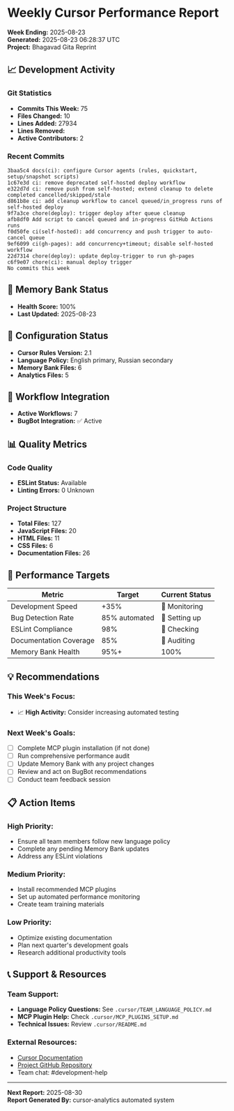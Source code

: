 # Weekly Cursor Performance Report

**Week Ending:** 2025-08-23  
**Generated:** 2025-08-23 06:28:37 UTC  
**Project:** Bhagavad Gita Reprint

## 📈 Development Activity

### Git Statistics
- **Commits This Week:** 75
- **Files Changed:** 10
- **Lines Added:** 27934
- **Lines Removed:** 
- **Active Contributors:** 2

### Recent Commits
```
3baa5c4 docs(ci): configure Cursor agents (rules, quickstart, setup/snapshot scripts)
1c67e3d ci: remove deprecated self-hosted deploy workflow
e322d7d ci: remove push from self-hosted; extend cleanup to delete completed cancelled/skipped/stale
d861b8e ci: add cleanup workflow to cancel queued/in_progress runs of self-hosted deploy
9f7a3ce chore(deploy): trigger deploy after queue cleanup
afb8df0 Add script to cancel queued and in-progress GitHub Actions runs
f0d50fe ci(self-hosted): add concurrency and push trigger to auto-cancel queue
9ef6099 ci(gh-pages): add concurrency+timeout; disable self-hosted workflow
22d7314 chore(deploy): update deploy-trigger to run gh-pages
c6f9e07 chore(ci): manual deploy trigger
No commits this week
```

## 🧠 Memory Bank Status
- **Health Score:** 100%
- **Last Updated:** 2025-08-23

## 🎯 Configuration Status
- **Cursor Rules Version:** 2.1
- **Language Policy:** English primary, Russian secondary
- **Memory Bank Files:** 6
- **Analytics Files:** 5

## 🔧 Workflow Integration
- **Active Workflows:** 7
- **BugBot Integration:** ✅ Active

## 📊 Quality Metrics

### Code Quality
- **ESLint Status:** Available
- **Linting Errors:** 0
Unknown

### Project Structure
- **Total Files:** 127
- **JavaScript Files:** 20
- **HTML Files:** 11
- **CSS Files:** 6
- **Documentation Files:** 26

## 🎯 Performance Targets

| Metric | Target | Current Status |
|--------|--------|----------------|
| Development Speed | +35% | 🔄 Monitoring |
| Bug Detection Rate | 85% automated | 🔄 Setting up |
| ESLint Compliance | 98% | 🔄 Checking |
| Documentation Coverage | 85% | 🔄 Auditing |
| Memory Bank Health | 95%+ | 100% |

## 💡 Recommendations

### This Week's Focus:
- 📈 **High Activity:** Consider increasing automated testing

### Next Week's Goals:
- [ ] Complete MCP plugin installation (if not done)
- [ ] Run comprehensive performance audit
- [ ] Update Memory Bank with any project changes
- [ ] Review and act on BugBot recommendations
- [ ] Conduct team feedback session

## 📋 Action Items

### High Priority:
- Ensure all team members follow new language policy
- Complete any pending Memory Bank updates
- Address any ESLint violations

### Medium Priority:
- Install recommended MCP plugins
- Set up automated performance monitoring
- Create team training materials

### Low Priority:
- Optimize existing documentation
- Plan next quarter's development goals
- Research additional productivity tools

## 📞 Support & Resources

### Team Support:
- **Language Policy Questions:** See `.cursor/TEAM_LANGUAGE_POLICY.md`
- **MCP Plugin Help:** Check `.cursor/MCP_PLUGINS_SETUP.md`
- **Technical Issues:** Review `.cursor/README.md`

### External Resources:
- [Cursor Documentation](https://docs.cursor.com)
- [Project GitHub Repository](https://github.com/your-repo)
- Team chat: #development-help

---

**Next Report:** 2025-08-30  
**Report Generated By:** cursor-analytics automated system
